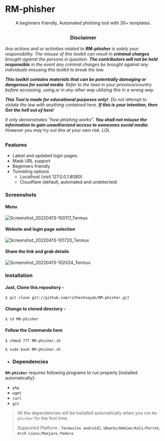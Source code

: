 # RM-phisher

<p align="center">A beginners friendly, Automated phishing tool with 30+ templates.</p>

##

<h3><p align="center">Disclaimer</p></h3>

<i>Any actions and or activities related to <b>RM-phisher</b> is solely your responsibility. The misuse of this toolkit can result in <b>criminal charges</b> brought against the persons in question. <b>The contributors will not be held responsible</b> in the event any criminal charges be brought against any individuals misusing this toolkit to break the law.

<b>This toolkit contains materials that can be potentially damaging or dangerous for social media</b>. Refer to the laws in your province/country before accessing, using,or in any other way utilizing this in a wrong way.

<b>This Tool is made for educational purposes only!</b>. Do not attempt to violate the law with anything contained here. <b>If this is your intention, then Get the hell out of here</b>!

It only demonstrates "how phishing works". <b>You shall not misuse the information to gain unauthorized access to someones social media</b>. However you may try out this at your own risk. LOL</i>

##



### Features

- Latest and updated login pages.
- Mask URL support 
- Beginners friendly
- Tunneling options
  - Localhost (visit 127.0.0.1:8080)
  - Cloudflare (default, automated and undetected)

### Screenshots 
#### Menu
![Screenshot_20220413-100117_Termux](https://i.imgur.com/p2pi0yk.jpg)
#### Website and login page selection
![Screenshot_20220413-101720_Termux](https://i.imgur.com/rnbpnY7.jpg)
#### Share the link and grab details
![Screenshot_20220413-102024_Termux](https://i.imgur.com/NFGsvn3.jpg)



### Installation

#### Just, Clone this repository -
```
$ git clone git://github.com/ritheshnayak/RM-phisher.git
```

#### Change to cloned directory -
```
$ cd RM-phisher
```

#### Follow the Commands here
```
$ chmod 777 RM-phisher.sh
```
```
$ sudo bash RM-phisher.sh
```
- ### Dependencies

**`RM-phisher`** requires following programs to run properly [installed automatically]- 
- `php`
- `wget`
- `curl`
- `git`

> All the dependencies will be installed automatically when you run `Rm-phisher` for the first time.
>
> Supported Platform : **`Termux[on android]`**, **`Ubuntu/Debian/Kali/Parrot`**, **`Arch Linux/Manjaro`**, **`Fedora`**
